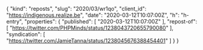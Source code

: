 {
  "kind": "reposts",
  "slug": "2020/03/wr1qo",
  "client_id": "https://indigenous.realize.be",
  "date": "2020-03-12T10:07:00Z",
  "h": "h-entry",
  "properties": {
    "published": [
      "2020-03-12T10:07:00Z"
    ],
    "repost-of": [
      "https://twitter.com/PHPMinds/status/1238043720655790080"
    ],
    "syndication": [
      "https://twitter.com/JamieTanna/status/1238045676388454401"
    ]
  }
}
